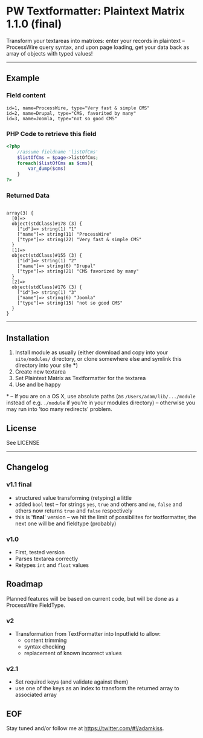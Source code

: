# PW Textformatter: Plaintext Matrix 1.1.0 (final)

Transform your textareas into matrixes: enter your records in plaintext – ProcessWire query syntax, and upon page loading, get your data back as array of objects with typed values!

---

## Example

### Field content

```
id=1, name=ProcessWire, type="Very fast & simple CMS"
id=2, name=Drupal, type="CMS, favorited by many"
id=3, name=Joomla, type="not so good CMS"
```

### PHP Code to retrieve this field

```php
<?php
    //assume fieldname 'listOfCms'
    $listOfCms = $page->listOfCms;
    foreach($listOfCms as $cms){
        var_dump($cms)
    }
?>
```

### Returned Data

```

array(3) {
  [0]=>
  object(stdClass)#178 (3) {
    ["id"]=> string(1) "1"
    ["name"]=> string(11) "ProcessWire"
    ["type"]=> string(22) "Very fast & simple CMS"
  }
  [1]=>
  object(stdClass)#155 (3) {
    ["id"]=> string(1) "2"
    ["name"]=> string(6) "Drupal"
    ["type"]=> string(21) "CMS favorized by many"
  }
  [2]=>
  object(stdClass)#176 (3) {
    ["id"]=> string(1) "3"
    ["name"]=> string(6) "Joomla"
    ["type"]=> string(15) "not so good CMS"
  }
}
```

---

## Installation

1. Install module as usually (either download and copy into your `site/modules/` directory, or clone somewhere else and symlink this directory into your site **\***)
2. Create new textarea
3. Set Plaintext Matrix as Textformatter for the textarea
4. Use and be happy

\* – If you are on a OS X, use absolute paths (as `/Users/adam/lib/.../module` instead of e.g. `./module` if you're in your modules directory) – otherwise you may run into 'too many redirects' problem.

## License

See LICENSE

---

## Changelog

### v1.1 final

* structured value transforming (retyping) a little
* added `bool` test – for strings `yes`, `true` and others and `no`, `false` and others now returns `true` and `false` respectively
* this is '**final**' version – we hit the limit of possibilites for textformatter, the next one will be and fieldtype (probably)

### v1.0

* First, tested version
* Parses textarea correctly
* Retypes `int` and `float` values

## Roadmap

Planned features will be based on current code, but will be done as a ProcessWire FieldType.

### v2

* Transformation from TextFormatter into Inputfield to allow:
  * content trimming
  * syntax checking
  * replacement of known incorrect values

### v2.1

* Set required keys (and validate against them)
* use one of the keys as an index to transform the returned array to associated array

## EOF

Stay tuned and/or follow me at https://twitter.com/#!/adamkiss.